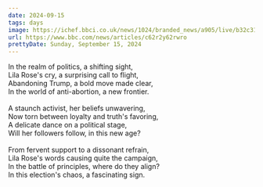 ```yaml
---
date: 2024-09-15
tags: days
image: https://ichef.bbci.co.uk/news/1024/branded_news/a905/live/b32c31a0-71d7-11ef-b908-d973c67fbe17.png
url: https://www.bbc.com/news/articles/c62r2y62rwro
prettyDate: Sunday, September 15, 2024
---
```

In the realm of politics, a shifting sight,<br>Lila Rose's cry, a surprising call to flight,<br>Abandoning Trump, a bold move made clear,<br>In the world of anti-abortion, a new frontier.<br><br>A staunch activist, her beliefs unwavering,<br>Now torn between loyalty and truth's favoring,<br>A delicate dance on a political stage,<br>Will her followers follow, in this new age?<br><br>From fervent support to a dissonant refrain,<br>Lila Rose's words causing quite the campaign,<br>In the battle of principles, where do they align?<br>In this election's chaos, a fascinating sign.